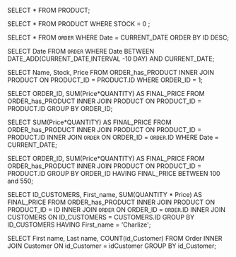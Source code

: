 SELECT * 
FROM PRODUCT;


SELECT * 
FROM PRODUCT 
WHERE STOCK = 0 ;


SELECT * 
FROM `ORDER` 
WHERE Date = CURRENT_DATE
ORDER BY ID DESC;


SELECT Date
FROM `ORDER`
WHERE Date
BETWEEN DATE_ADD(CURRENT_DATE,INTERVAL -10 DAY) AND CURRENT_DATE;


SELECT Name, Stock, Price 
FROM ORDER_has_PRODUCT 
INNER JOIN PRODUCT ON PRODUCT_ID = PRODUCT.ID 
WHERE ORDER_ID = 1;


SELECT ORDER_ID, SUM(Price*QUANTITY) AS FINAL_PRICE
FROM ORDER_has_PRODUCT 
INNER JOIN PRODUCT ON PRODUCT_ID = PRODUCT.ID 
GROUP BY ORDER_ID;


SELECT SUM(Price*QUANTITY) AS FINAL_PRICE
FROM ORDER_has_PRODUCT
INNER JOIN PRODUCT ON PRODUCT_ID = PRODUCT.ID
INNER JOIN `ORDER` ON ORDER_ID = `ORDER`.ID
WHERE Date = CURRENT_DATE;


SELECT ORDER_ID, SUM(Price*QUANTITY) AS FINAL_PRICE 
FROM ORDER_has_PRODUCT
INNER JOIN PRODUCT ON PRODUCT_ID = PRODUCT.ID
GROUP BY ORDER_ID HAVING FINAL_PRICE  BETWEEN 100 and 550;


SELECT ID_CUSTOMERS, First_name, SUM(QUANTITY * Price) AS FINAL_PRICE
FROM ORDER_has_PRODUCT
INNER JOIN PRODUCT ON PRODUCT_ID = ID
INNER JOIN `ORDER` ON ORDER_ID = `ORDER`.ID
INNER JOIN CUSTOMERS ON ID_CUSTOMERS = CUSTOMERS.ID
GROUP BY ID_CUSTOMERS
HAVING First_name = 'Charlize';


SELECT First name, Last name, COUNT(id_Customer)
FROM Order
INNER JOIN Customer ON id_Customer = idCustomer
GROUP BY id_Customer;

